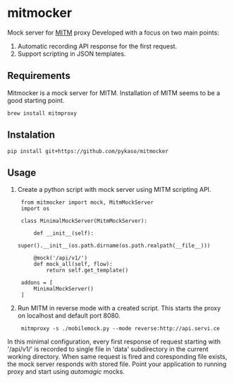 
# mitmocker
Mock server for [MITM](https://mitmproxy.org/) proxy
Developed with a focus on two main points:
1. Automatic recording API response for the first request.
2. Support scripting in JSON templates.

## Requirements
Mitmocker is a mock server for MITM. Installation of MITM seems to be a good starting point.
    
    brew install mitmproxy

## Instalation

    pip install git+https://github.com/pykaso/mitmocker

## Usage

1. Create a python script with mock server using MITM scripting API.


        from mitmocker import mock, MitmMockServer
        import os

        class MinimalMockServer(MitmMockServer): 

            def __init__(self):
                super().__init__(os.path.dirname(os.path.realpath(__file__)))

            @mock('/api/v1/')
            def mock_all(self, flow):
                return self.get_template()

        addons = [
            MinimalMockServer()
        ]


2. Run MITM in reverse mode with a created script. This starts the proxy on localhost and default port 8080.


        mitmproxy -s ./mobilemock.py --mode reverse:http://api.servi.ce


In this minimal configuration, every first response of request starting with '/api/v1/' is recorded to single file in 'data' subdirectory in the current working directory. When same request is fired and coresponding file exists, the mock server responds with stored file. Point your application to running proxy and start using *automagic* mocks.
